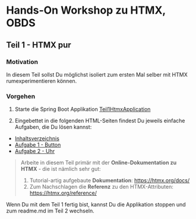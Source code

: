 # Hands-On Workshop zu HTMX, OBDS

## Teil 1 - HTMX pur

### Motivation

In diesem Teil sollst Du möglichst isoliert zum ersten Mal selber mit HTMX rumexperimentieren können.

### Vorgehen

1. Starte die Spring Boot Applikation [Teil1HtmxApplication](src/main/java/ch/obds/tutorial/Teil1HtmxApplication.java)

2. Eingebettet in die folgenden HTML-Seiten findest Du jeweils einfache Aufgaben, die Du lösen kannst:

- [Inhaltsverzeichnis](src/main/resources/static/index.html)
- [Aufgabe 1 - Button](src/main/resources/static/aufgabe1button.html)
- [Aufgabe 2 - Uhr](src/main/resources/static/aufgabe2uhr.html)


> Arbeite in diesem Teil primär mit der **Online-Dokumentation zu HTMX** - die ist nämlich sehr gut:
>
>    1. Tutorial-artig aufgebaute **Dokumentation**: https://htmx.org/docs/
>    2. Zum Nachschlagen die **Referenz** zu den HTMX-Attributen: https://htmx.org/reference/

Wenn Du mit dem Teil 1 fertig bist, kannst Du die Applikation stoppen und zum readme.md im Teil 2 wechseln.
